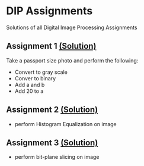 # DIP Assignments
Solutions of all Digital Image Processing Assignments

## Assignment 1 [(Solution)](https://github.com/vishalrk1/DIP-Assignments/blob/main/DIP_Assignment_1.ipynb)
Take a passport size photo and perform the following:
- Convert to gray scale
- Conver to binary
- Add a and b
- Add 20 to a

## Assignment 2 [(Solution)](https://github.com/vishalrk1/DIP-Assignments/blob/main/DIP_Assignment_2.ipynb)
- perform Histogram Equalization on image

## Assignment 3 [(Solution)](https://github.com/vishalrk1/DIP-Assignments/blob/main/DIP_Assignment_3.ipynb)
- perform bit-plane slicing on image

